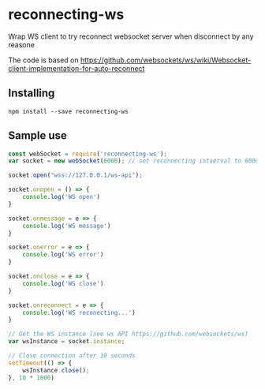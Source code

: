 # reconnecting-ws
Wrap WS client to try reconnect websocket server when disconnect by any reasone

The code is based on https://github.com/websockets/ws/wiki/Websocket-client-implementation-for-auto-reconnect


## Installing

```
npm install --save reconnecting-ws
```

## Sample use

```js
const webSocket = require('reconnecting-ws');
var socket = new webSocket(6000); // set reconnecting intaerval to 6000 ms insted of 5000 default

socket.open("wss://127.0.0.1/ws-api");

socket.onopen = () => {
    console.log('WS open')
}

socket.onmessage = e => {
    console.log('WS message')
}

socket.onerror = e => {
    console.log('WS error')
}

socket.onclose = e => {
    console.log('WS close')
}

socket.onreconnect = e => {
    console.log('WS reconecting...')
}

// Get the WS instance (see ws API https://github.com/websockets/ws)
var wsInstance = socket.instance; 

// Close connection after 10 seconds
setTimeout(() => {
    wsInstance.close();
}, 10 * 1000)
```
